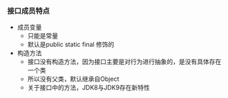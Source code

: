 ### 接口成员特点

- 成员变量
  - 只能是常量  
  - 默认是public static final 修饰的
- 构造方法
  - 接口没有构造方法，因为接口主要是对行为进行抽象的，是没有具体存在一个类
  - 所以没有父类，默认继承自Object
  - 关于接口中的方法，JDK8与JDK9存在新特性